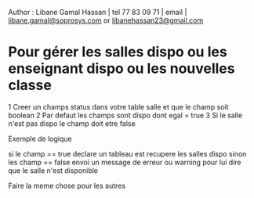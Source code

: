 Author : Libane Gamal Hassan | tel 77 83 09 71 | email | libane.gamal@soprosys.com or libanehassan23@gmail.com

# Pour gérer les salles dispo ou les enseignant dispo ou les nouvelles classe 
 1 Creer un champs status dans votre table salle et que le champ soit boolean 
 2 Par defaut les champs sont dispo dont egal = true
 3 Si le salle n'est pas dispo le champ doit etre false
 
 Exemple de logique
 
   si le champ == true 
     declare un tableau est recupere les salles dispo 
   sinon les champ == false 
     envoi un message de erreur ou warning pour lui dire que le salle n'est disponible 
   
   
 Faire la meme chose pour les autres
   
  
 
